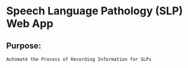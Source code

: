 # Speech Language Pathology (SLP) Web App
## Purpose:
    Automate the Process of Recording Information for SLPs
